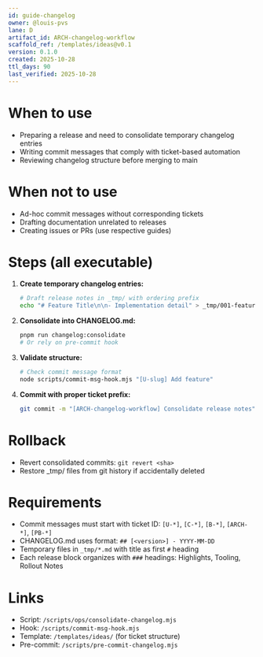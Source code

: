 ```yaml
---
id: guide-changelog
owner: @louis-pvs
lane: D
artifact_id: ARCH-changelog-workflow
scaffold_ref: /templates/ideas@v0.1
version: 0.1.0
created: 2025-10-28
ttl_days: 90
last_verified: 2025-10-28
---
```


# When to use

- Preparing a release and need to consolidate temporary changelog entries
- Writing commit messages that comply with ticket-based automation
- Reviewing changelog structure before merging to main

# When not to use

- Ad-hoc commit messages without corresponding tickets
- Drafting documentation unrelated to releases
- Creating issues or PRs (use respective guides)

# Steps (all executable)

1. **Create temporary changelog entries:**

   ```bash
   # Draft release notes in _tmp/ with ordering prefix
   echo "# Feature Title\n\n- Implementation detail" > _tmp/001-feature.md
   ```

2. **Consolidate into CHANGELOG.md:**

   ```bash
   pnpm run changelog:consolidate
   # Or rely on pre-commit hook
   ```

3. **Validate structure:**

   ```bash
   # Check commit message format
   node scripts/commit-msg-hook.mjs "[U-slug] Add feature"
   ```

4. **Commit with proper ticket prefix:**
   ```bash
   git commit -m "[ARCH-changelog-workflow] Consolidate release notes"
   ```

# Rollback

- Revert consolidated commits: `git revert <sha>`
- Restore \_tmp/ files from git history if accidentally deleted

# Requirements

- Commit messages must start with ticket ID: `[U-*]`, `[C-*]`, `[B-*]`, `[ARCH-*]`, `[PB-*]`
- CHANGELOG.md uses format: `## [<version>] - YYYY-MM-DD`
- Temporary files in `_tmp/*.md` with title as first `#` heading
- Each release block organizes with `###` headings: Highlights, Tooling, Rollout Notes

# Links

- Script: `/scripts/ops/consolidate-changelog.mjs`
- Hook: `/scripts/commit-msg-hook.mjs`
- Template: `/templates/ideas/` (for ticket structure)
- Pre-commit: `/scripts/pre-commit-changelog.mjs`
